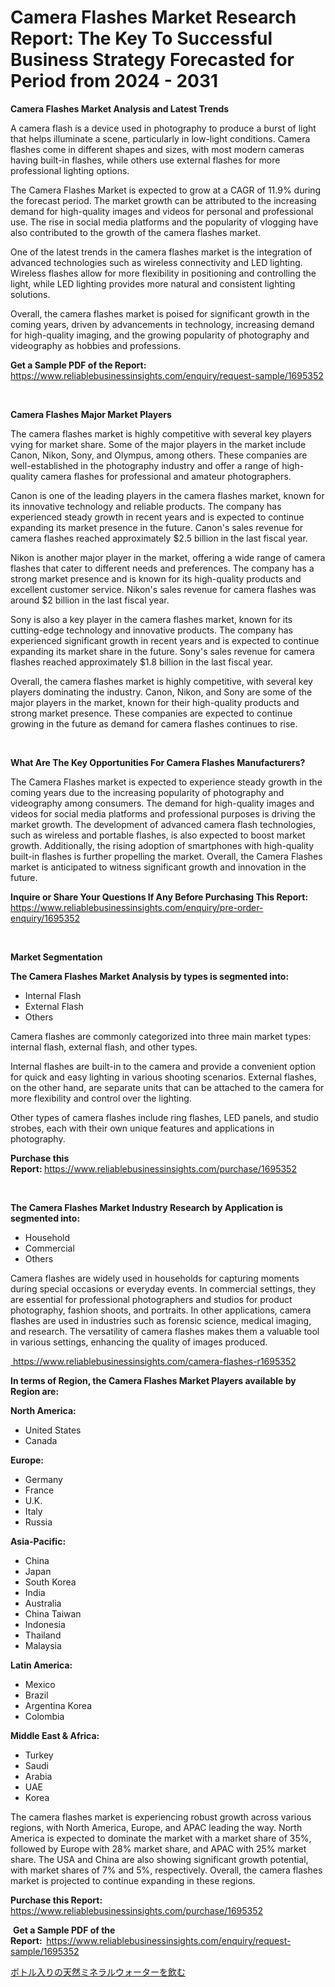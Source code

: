 <p><h1>Camera Flashes Market Research Report: The Key To Successful Business Strategy Forecasted for Period from 2024 - 2031</h1></p><p><strong>Camera Flashes Market Analysis and Latest Trends</strong></p>
<p><p>A camera flash is a device used in photography to produce a burst of light that helps illuminate a scene, particularly in low-light conditions. Camera flashes come in different shapes and sizes, with most modern cameras having built-in flashes, while others use external flashes for more professional lighting options.</p><p>The Camera Flashes Market is expected to grow at a CAGR of 11.9% during the forecast period. The market growth can be attributed to the increasing demand for high-quality images and videos for personal and professional use. The rise in social media platforms and the popularity of vlogging have also contributed to the growth of the camera flashes market.</p><p>One of the latest trends in the camera flashes market is the integration of advanced technologies such as wireless connectivity and LED lighting. Wireless flashes allow for more flexibility in positioning and controlling the light, while LED lighting provides more natural and consistent lighting solutions.</p><p>Overall, the camera flashes market is poised for significant growth in the coming years, driven by advancements in technology, increasing demand for high-quality imaging, and the growing popularity of photography and videography as hobbies and professions.</p></p>
<p><strong>Get a Sample PDF of the Report:&nbsp;</strong> <a href="https://www.reliablebusinessinsights.com/enquiry/request-sample/1695352">https://www.reliablebusinessinsights.com/enquiry/request-sample/1695352</a></p>
<p>&nbsp;</p>
<p><strong>Camera Flashes Major Market Players</strong></p>
<p><p>The camera flashes market is highly competitive with several key players vying for market share. Some of the major players in the market include Canon, Nikon, Sony, and Olympus, among others. These companies are well-established in the photography industry and offer a range of high-quality camera flashes for professional and amateur photographers.</p><p>Canon is one of the leading players in the camera flashes market, known for its innovative technology and reliable products. The company has experienced steady growth in recent years and is expected to continue expanding its market presence in the future. Canon's sales revenue for camera flashes reached approximately $2.5 billion in the last fiscal year.</p><p>Nikon is another major player in the market, offering a wide range of camera flashes that cater to different needs and preferences. The company has a strong market presence and is known for its high-quality products and excellent customer service. Nikon's sales revenue for camera flashes was around $2 billion in the last fiscal year.</p><p>Sony is also a key player in the camera flashes market, known for its cutting-edge technology and innovative products. The company has experienced significant growth in recent years and is expected to continue expanding its market share in the future. Sony's sales revenue for camera flashes reached approximately $1.8 billion in the last fiscal year.</p><p>Overall, the camera flashes market is highly competitive, with several key players dominating the industry. Canon, Nikon, and Sony are some of the major players in the market, known for their high-quality products and strong market presence. These companies are expected to continue growing in the future as demand for camera flashes continues to rise.</p></p>
<p>&nbsp;</p>
<p><strong>What Are The Key Opportunities For Camera Flashes Manufacturers?</strong></p>
<p><p>The Camera Flashes market is expected to experience steady growth in the coming years due to the increasing popularity of photography and videography among consumers. The demand for high-quality images and videos for social media platforms and professional purposes is driving the market growth. The development of advanced camera flash technologies, such as wireless and portable flashes, is also expected to boost market growth. Additionally, the rising adoption of smartphones with high-quality built-in flashes is further propelling the market. Overall, the Camera Flashes market is anticipated to witness significant growth and innovation in the future.</p></p>
<p><strong>Inquire or Share Your Questions If Any Before Purchasing This Report:</strong> <a href="https://www.reliablebusinessinsights.com/enquiry/pre-order-enquiry/1695352">https://www.reliablebusinessinsights.com/enquiry/pre-order-enquiry/1695352</a></p>
<p>&nbsp;</p>
<p><strong>Market Segmentation</strong></p>
<p><strong>The Camera Flashes Market Analysis by types is segmented into:</strong></p>
<p><ul><li>Internal Flash</li><li>External Flash</li><li>Others</li></ul></p>
<p><p>Camera flashes are commonly categorized into three main market types: internal flash, external flash, and other types. </p><p>Internal flashes are built-in to the camera and provide a convenient option for quick and easy lighting in various shooting scenarios. External flashes, on the other hand, are separate units that can be attached to the camera for more flexibility and control over the lighting. </p><p>Other types of camera flashes include ring flashes, LED panels, and studio strobes, each with their own unique features and applications in photography.</p></p>
<p><strong>Purchase this Report:&nbsp;</strong><a href="https://www.reliablebusinessinsights.com/purchase/1695352">https://www.reliablebusinessinsights.com/purchase/1695352</a></p>
<p>&nbsp;</p>
<p><strong>The Camera Flashes Market Industry Research by Application is segmented into:</strong></p>
<p><ul><li>Household</li><li>Commercial</li><li>Others</li></ul></p>
<p><p>Camera flashes are widely used in households for capturing moments during special occasions or everyday events. In commercial settings, they are essential for professional photographers and studios for product photography, fashion shoots, and portraits. In other applications, camera flashes are used in industries such as forensic science, medical imaging, and research. The versatility of camera flashes makes them a valuable tool in various settings, enhancing the quality of images produced.</p></p>
<p><a href="https://www.reliablebusinessinsights.com/camera-flashes-r1695352">&nbsp;https://www.reliablebusinessinsights.com/camera-flashes-r1695352</a></p>
<p><strong>In terms of Region, the Camera Flashes Market Players available by Region are:</strong></p>
<p>
    <p> <strong> North America: </strong>
        <ul>
            <li>United States</li>
            <li>Canada</li>
        </ul>
        </p> 
    <p> <strong> Europe: </strong>
        <ul>
            <li>Germany</li>
            <li>France</li>
            <li>U.K.</li>
            <li>Italy</li>
            <li>Russia</li>
        </ul>
        </p> 
    <p> <strong> Asia-Pacific: </strong>
        <ul>
            <li>China</li>
            <li>Japan</li>
            <li>South Korea</li>
            <li>India</li>
            <li>Australia</li>
            <li>China Taiwan</li>
            <li>Indonesia</li>
            <li>Thailand</li>
            <li>Malaysia</li>
        </ul>
        </p> 
    <p> <strong> Latin America: </strong>
        <ul>
            <li>Mexico</li>
            <li>Brazil</li>
            <li>Argentina Korea</li>
            <li>Colombia</li>
        </ul>
        </p> 
    <p> <strong> Middle East & Africa: </strong>
        <ul>
            <li>Turkey</li>
            <li>Saudi</li>
            <li>Arabia</li>
            <li>UAE</li>
            <li>Korea</li>
        </ul>
    </p>
    </p>
<p><p>The camera flashes market is experiencing robust growth across various regions, with North America, Europe, and APAC leading the way. North America is expected to dominate the market with a market share of 35%, followed by Europe with 28% market share, and APAC with 25% market share. The USA and China are also showing significant growth potential, with market shares of 7% and 5%, respectively. Overall, the camera flashes market is projected to continue expanding in these regions.</p></p>
<p><strong>Purchase this Report: </strong><a href="https://www.reliablebusinessinsights.com/purchase/1695352">https://www.reliablebusinessinsights.com/purchase/1695352</a></p>
<p>&nbsp;<strong>Get a Sample PDF of the Report:&nbsp;&nbsp;</strong><a href="https://www.reliablebusinessinsights.com/enquiry/request-sample/1695352">https://www.reliablebusinessinsights.com/enquiry/request-sample/1695352</a></p>
<p><strong></strong></p>
<p><p><a href="https://github.com/oqxogxyvqe90775/Market-Research-Report-List-2/blob/main/7241469146058.md">ボトル入りの天然ミネラルウォーターを飲む</a></p></p>